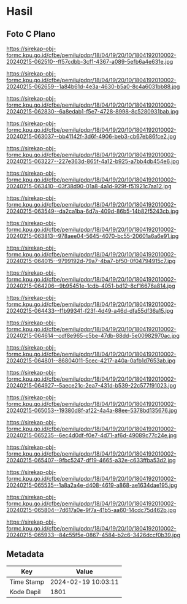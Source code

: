 # Hasil

## Foto C Plano

https://sirekap-obj-formc.kpu.go.id/cfbe/pemilu/pdpr/18/04/19/20/10/1804192010002-20240215-062510--ff57cdbb-3cf1-4367-a089-5efb6a4e631e.jpg

https://sirekap-obj-formc.kpu.go.id/cfbe/pemilu/pdpr/18/04/19/20/10/1804192010002-20240215-062659--1a84b61d-4e3a-4630-b5a0-8c4a6031bb88.jpg

https://sirekap-obj-formc.kpu.go.id/cfbe/pemilu/pdpr/18/04/19/20/10/1804192010002-20240215-062830--6a8edab1-f5e7-4728-8998-8c5280931bab.jpg

https://sirekap-obj-formc.kpu.go.id/cfbe/pemilu/pdpr/18/04/19/20/10/1804192010002-20240215-063037--bb41142f-3d6f-4906-beb3-cb67eb86fce2.jpg

https://sirekap-obj-formc.kpu.go.id/cfbe/pemilu/pdpr/18/04/19/20/10/1804192010002-20240215-063227--227e363d-865f-4a12-b925-a7bb4db454e6.jpg

https://sirekap-obj-formc.kpu.go.id/cfbe/pemilu/pdpr/18/04/19/20/10/1804192010002-20240215-063410--03f38d90-01a8-4a1d-929f-f51921c7aa12.jpg

https://sirekap-obj-formc.kpu.go.id/cfbe/pemilu/pdpr/18/04/19/20/10/1804192010002-20240215-063549--da2ca1ba-6d7a-409d-86b5-14b82f5243cb.jpg

https://sirekap-obj-formc.kpu.go.id/cfbe/pemilu/pdpr/18/04/19/20/10/1804192010002-20240215-063813--978aee04-5645-4070-bc55-20601a6a6e91.jpg

https://sirekap-obj-formc.kpu.go.id/cfbe/pemilu/pdpr/18/04/19/20/10/1804192010002-20240215-064015--9799192d-79a7-4ba7-bf50-0f04794915c7.jpg

https://sirekap-obj-formc.kpu.go.id/cfbe/pemilu/pdpr/18/04/19/20/10/1804192010002-20240215-064206--9b95451e-1cdb-4051-bd12-8cf16676a814.jpg

https://sirekap-obj-formc.kpu.go.id/cfbe/pemilu/pdpr/18/04/19/20/10/1804192010002-20240215-064433--f1b99341-f23f-4d49-a46d-dfa55df36a15.jpg

https://sirekap-obj-formc.kpu.go.id/cfbe/pemilu/pdpr/18/04/19/20/10/1804192010002-20240215-064614--cdf8e965-c5be-47db-88dd-5e00982970ac.jpg

https://sirekap-obj-formc.kpu.go.id/cfbe/pemilu/pdpr/18/04/19/20/10/1804192010002-20240215-064801--86804011-5cec-4217-a40a-0afb1d7653ab.jpg

https://sirekap-obj-formc.kpu.go.id/cfbe/pemilu/pdpr/18/04/19/20/10/1804192010002-20240215-064927--5aece21c-2ea7-431d-b539-22c577f91023.jpg

https://sirekap-obj-formc.kpu.go.id/cfbe/pemilu/pdpr/18/04/19/20/10/1804192010002-20240215-065053--19380d8f-af22-4a4a-88ee-5378bd135676.jpg

https://sirekap-obj-formc.kpu.go.id/cfbe/pemilu/pdpr/18/04/19/20/10/1804192010002-20240215-065235--6ec4d0df-f0e7-4d71-af6d-49089c77c24e.jpg

https://sirekap-obj-formc.kpu.go.id/cfbe/pemilu/pdpr/18/04/19/20/10/1804192010002-20240215-065407--9fbc5247-df19-4665-a32e-c633ffba53d2.jpg

https://sirekap-obj-formc.kpu.go.id/cfbe/pemilu/pdpr/18/04/19/20/10/1804192010002-20240215-065535--1a8a2a4e-d408-4619-a868-ae1634dae195.jpg

https://sirekap-obj-formc.kpu.go.id/cfbe/pemilu/pdpr/18/04/19/20/10/1804192010002-20240215-065804--7d617a0e-9f7a-41b5-aa60-14cdc75d462b.jpg

https://sirekap-obj-formc.kpu.go.id/cfbe/pemilu/pdpr/18/04/19/20/10/1804192010002-20240215-065933--84c55f5e-0867-4584-b2c6-3426dccf0b39.jpg


## Metadata

| Key        | Value               |
| ---------- | ------------------- |
| Time Stamp | 2024-02-19 10:03:11 |
| Kode Dapil | 1801                |



